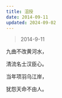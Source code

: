 ```yaml
---
title: 沮授
date: 2014-09-11
updated: 2024-09-02
---
```


> 2014-9-11

九曲不改黄河水，

清流名士汉臣心。

当年项羽乌江岸，

犹怨天命不由人。